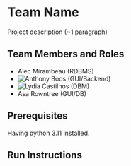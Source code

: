 # Team Name

Project description (~1 paragraph)

## Team Members and Roles

* Alec Mirambeau (RDBMS)
* ![Anthony Boos](https://github.com/anthonyboos559/CIS350-HW2-Boos/tree/main) (GUI/Backend)
* ![Lydia Castilhos](https://github.com/lydecast/CIS350-HW2-Castilhos) (DBM) 
* Asa Rowntree (GUI/DB)

## Prerequisites
Having python 3.11 installed.

## Run Instructions
